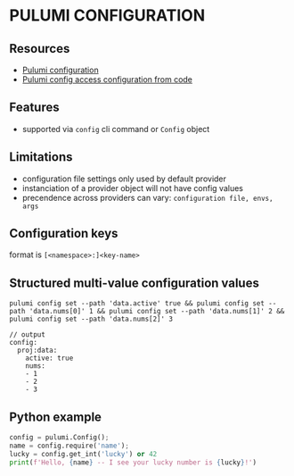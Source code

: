 # PULUMI CONFIGURATION

## Resources

- [Pulumi configuration](https://www.pulumi.com/docs/intro/concepts/config/)
- [Pulumi config access configuration from code](https://www.pulumi.com/docs/intro/concepts/config/#code)

## Features

- supported via `config` cli command or `Config` object

## Limitations

- configuration file settings only used by default provider
- instanciation of a provider object will not have config values
- precendence across providers can vary: `configuration file, envs, args`

## Configuration keys

format is `[<namespace>:]<key-name>`

## Structured multi-value configuration values

```console
pulumi config set --path 'data.active' true && pulumi config set --path 'data.nums[0]' 1 && pulumi config set --path 'data.nums[1]' 2 && pulumi config set --path 'data.nums[2]' 3

// output
config:
  proj:data:
    active: true
    nums:
    - 1
    - 2
    - 3
```

## Python example

```python
config = pulumi.Config();
name = config.require('name');
lucky = config.get_int('lucky') or 42
print(f'Hello, {name} -- I see your lucky number is {lucky}!')
```
